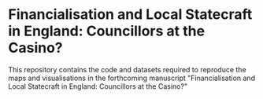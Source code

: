 # Financialisation and Local Statecraft in England: Councillors at the Casino?

This repository contains the code and datasets required to reproduce the maps and visualisations in the forthcoming manuscript "Financialisation and Local Statecraft in England: Councillors at the Casino?"
